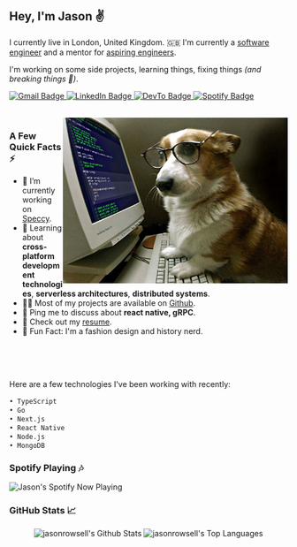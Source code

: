 <h2>Hey, I'm Jason ✌️</h2>

I currently live in London, United Kingdom. 🇬🇧 I'm currently a <a href=https://www.linkedin.com/in/jason-rowsell/>software engineer</a> and a mentor for <a href=https://makers.tech/>aspiring engineers</a>.<p/>
I'm working on some side projects, learning things, fixing things <i>(and breaking things 🤯)</i>.

<p>
 <a href="mailto: jasonrowsell@hotmail.co.uk">
  <img src="https://img.shields.io/badge/-Email-D14836?style=style=&amp&logo=gmail&logoColor=white" alt="Gmail Badge">
 </a> 
 <a href="https://www.linkedin.com/in/jason-rowsell/">
  <img src="https://img.shields.io/badge/-Jason%20Rowsell-0077B5?style=&amp;labelColor=0077B5&amp;logo=LinkedIn&amp;link=https://www.linkedin.com/in/jason-rowsell/" alt="LinkedIn Badge">
 </a>
 <a href="https://dev.to/jasonrowsell">
  <img src="https://img.shields.io/badge/-@jasonrowsell-0A0A0A?style=&amp;labelColor=0A0A0A&amp;logo=dev.to&amp;link=https://dev.to/jasonrowsell" alt="DevTo Badge">
 </a>
 <a href="https://open.spotify.com/user/saltnpepperyoo">
  <img src="https://img.shields.io/badge/-@Jason%20Rowsell-1ED760?for-the-badge&logo=spotify&logoColor=white" alt="Spotify Badge">
 </a>
</p>

</br>

<img src="https://github.com/jasonrowsell/jasonrowsell/blob/main/somedogcodingidk.jpg" alt="test test" align="right" height="300"/>

### A Few Quick Facts ⚡️

<ul>
<li>🔭 I’m currently working on <a href="https://github.com/jasonrowsell/speccy">Speccy</a>.</li>
 <li>🧐 Learning about <strong>cross-platform development technologies</strong>, <strong>serverless architectures</strong>, <strong>distributed systems</strong>.</li>
<li>👨‍💻 Most of my projects are available on <a href="https://github.com/jasonrowsell">Github</a>.</li>
<li>💬 Ping me to discuss about <strong>react native, gRPC</strong>.</li>
<li>📙 Check out my <a href="">resume</a>.</li>
<li>🎉 Fun Fact: I'm a fashion design and history nerd.</li>
</ul>

</br>
</br>
</br>

Here are a few technologies I've been working with recently: 

    • TypeScript
    • Go
    • Next.js
    • React Native
    • Node.js
    • MongoDB

### Spotify Playing 🎶
 <img src="https://jasonrowsell-now-playing.vercel.app/api/spotify" alt="Jason's Spotify Now Playing" width="500"/>

### GitHub Stats 📈 

<p align="center">
    <img alt="jasonrowsell's Github Stats" src="https://github-readme-stats.vercel.app/api?username=jasonrowsell&show_icons=true&count_private=true&theme=react&hide_border=true&bg_color=0D1117" height="175"/></a>
  <img alt="jasonrowsell's Top Languages" src="https://github-readme-stats.vercel.app/api/top-langs/?username=jasonrowsell&langs_count=8&count_private=true&layout=compact&theme=react&hide_border=true&bg_color=0D1117&hide=html,css" height="175"/></a>
</p>

<!-- ## 🚀 My Top Projects

<p align="left">
  <a href="https://github.com/jasonrowsell/instagram-challenge"><img width="282" src="https://denvercoder1-github-readme-stats.vercel.app/api/pin/?username=jasonrowsell&repo=instagram-challenge&show_icons=false&count_private=true&theme=react&hide_border=true&bg_color=1F222A" alt="instagram-challenge"></a>
  <a href="https://github.com/jasonrowsell/discord-bot"><img width="282" src="https://denvercoder1-github-readme-stats.vercel.app/api/pin/?username=jasonrowsell&repo=discord-bot&show_icons=false&count_private=true&theme=react&hide_border=true&bg_color=1F222A" alt="discord-bot"></a>
  <a href="https://github.com/jasonrowsell/thermostat"><img width="282" src="https://denvercoder1-github-readme-stats.vercel.app/api/pin/?username=jasonrowsell&repo=thermostat&show_icons=false&count_private=true&theme=react&hide_border=true&bg_color=1F222A" alt="thermostat"></a>
  <a href="https://github.com/jasonrowsell/weather"><img width="282" src="https://denvercoder1-github-readme-stats.vercel.app/api/pin/?username=jasonrowsell&repo=weather&show_icons=false&count_private=true&theme=react&hide_border=true&bg_color=1F222A" alt="weather"></a>
  <a href="https://github.com/jasonrowsell/rps-challenge"><img width="282" src="https://denvercoder1-github-readme-stats.vercel.app/api/pin?username=jasonrowsell&repo=rps-challenge&show_icons=false&count_private=true&theme=react&hide_border=true&bg_color=1F222A" alt="rps-challenge"></a>
  <a href="https://github.com/jasonrowsell/bank-tech-test-ruby"><img width="282" src="https://denvercoder1-github-readme-stats.vercel.app/api/pin/?username=jasonrowsell&repo=bank-tech-test-ruby&show_icons=false&count_private=true&theme=react&hide_border=true&bg_color=1F222A" alt="bank-tech-test-ruby"></a>
</p> -->
